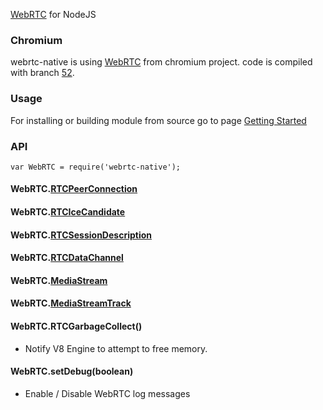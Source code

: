 [WebRTC](http://en.wikipedia.org/wiki/WebRTC) for NodeJS

### Chromium

webrtc-native is using [WebRTC](http://webrtc.org/) from chromium project. code is compiled with branch [52](https://chromium.googlesource.com/external/webrtc/+/branch-heads/52).

### Usage

For installing or building module from source go to page [Getting Started](https://github.com/vmolsa/webrtc-native/wiki/Getting-started)

### API

````
var WebRTC = require('webrtc-native');
````

#### WebRTC.[RTCPeerConnection](https://developer.mozilla.org/en-US/docs/Web/API/RTCPeerConnection)

#### WebRTC.[RTCIceCandidate](https://developer.mozilla.org/en-US/docs/Web/API/RTCPeerConnectionIceEvent)

#### WebRTC.[RTCSessionDescription](https://developer.mozilla.org/en-US/docs/Web/API/RTCSessionDescription)

#### WebRTC.[RTCDataChannel](https://developer.mozilla.org/en-US/docs/Web/API/RTCDataChannel)

#### WebRTC.[MediaStream](https://developer.mozilla.org/en-US/docs/Web/API/MediaStream)

#### WebRTC.[MediaStreamTrack](https://developer.mozilla.org/en-US/docs/Web/API/MediaStreamTrack)

#### WebRTC.RTCGarbageCollect()

- Notify V8 Engine to attempt to free memory.

#### WebRTC.setDebug(boolean)

- Enable / Disable WebRTC log messages
